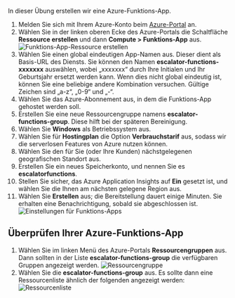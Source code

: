 In dieser Übung erstellen wir eine Azure-Funktions-App.

1. Melden Sie sich mit Ihrem Azure-Konto beim [Azure-Portal](https://portal.azure.com) an.
1. Wählen Sie in der linken oberen Ecke des Azure-Portals die Schaltfläche **Ressource erstellen** und dann **Compute > Funktions-App** aus.
  ![Funktions-App-Ressource erstellen](../images/4-create-function-app-blade.png)
1. Wählen Sie einen global eindeutigen App-Namen aus. Dieser dient als Basis-URL des Diensts. Sie können den Namen **escalator-functions-xxxxxxx** auswählen, wobei „xxxxxxx“ durch Ihre Initialen und Ihr Geburtsjahr ersetzt werden kann. Wenn dies nicht global eindeutig ist, können Sie eine beliebige andere Kombination versuchen. Gültige Zeichen sind „a-z“, „0-9“ und „-“.
1. Wählen Sie das Azure-Abonnement aus, in dem die Funktions-App gehostet werden soll.
1. Erstellen Sie eine neue Ressourcengruppe namens **escalator-functions-group**. Diese hilft bei der späteren Bereinigung.
1. Wählen Sie **Windows** als Betriebssystem aus.
1. Wählen Sie für **Hostingplan** die Option **Verbrauchstarif** aus, sodass wir die serverlosen Features von Azure nutzen können.
1. Wählen Sie den für Sie (oder Ihre Kunden) nächstgelegenen geografischen Standort aus.
1. Erstellen Sie ein neues Speicherkonto, und nennen Sie es **escalatorfunctions**.
1. Stellen Sie sicher, das Azure Application Insights auf **Ein** gesetzt ist, und wählen Sie die Ihnen am nächsten gelegene Region aus.
1. Wählen Sie **Erstellen** aus; die Bereitstellung dauert einige Minuten. Sie erhalten eine Benachrichtigung, sobald sie abgeschlossen ist.
  ![Einstellungen für Funktions-Apps](../images/4-create-function-app-settings.png)

## <a name="verify-your-azure-function-app"></a>Überprüfen Ihrer Azure-Funktions-App

1. Wählen Sie im linken Menü des Azure-Portals **Ressourcengruppen** aus. Dann sollten in der Liste **escalator-functions-group** die verfügbaren Gruppen angezeigt werden.
  ![Ressourcengruppe](../images/4-resource-group.png)
1. Wählen Sie die **escalator-functions-group** aus. Es sollte dann eine Ressourcenliste ähnlich der folgenden angezeigt werden: ![Ressourcenliste](../images/4-resource-list.png)
